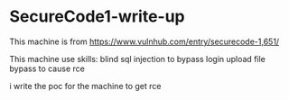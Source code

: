 # SecureCode1-write-up
This machine is from https://www.vulnhub.com/entry/securecode-1,651/

This machine use skills:
  blind sql injection to bypass login
  upload file bypass to cause rce

i write the poc for the machine to get rce
  

